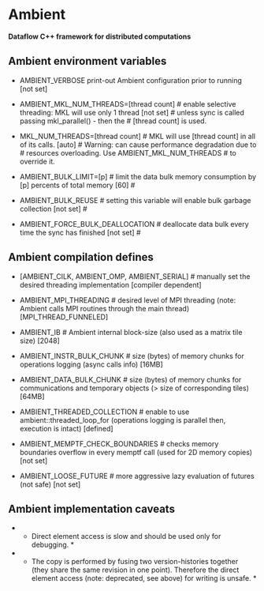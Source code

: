 Ambient
=======
**Dataflow C++ framework for distributed computations**

## Ambient environment variables

- AMBIENT_VERBOSE
  print-out Ambient configuration prior to running  
  [not set]
                                            
- AMBIENT_MKL_NUM_THREADS=[thread count]      # enable selective threading: MKL will use only 1 thread 
[not set]                                   # unless sync is called passing mkl_parallel() - then the
                                            # [thread count] is used.
                                            
- MKL_NUM_THREADS=[thread count]              # MKL will use [thread count] in all of its calls.
[auto]                                      # Warning: can cause performance degradation due to
                                            # resources overloading. Use AMBIENT_MKL_NUM_THREADS 
                                            # to override it.
                                            
- AMBIENT_BULK_LIMIT=[p]                      # limit the data bulk memory consumption by [p] percents of total memory
[60]                                        #
                                            
- AMBIENT_BULK_REUSE                          # setting this variable will enable bulk garbage collection
[not set]                                   #
                                            
- AMBIENT_FORCE_BULK_DEALLOCATION             # deallocate data bulk every time the sync has finished
[not set]                                   #


## Ambient compilation defines

- [AMBIENT_CILK, AMBIENT_OMP, AMBIENT_SERIAL] # manually set the desired threading implementation
[compiler dependent]

- AMBIENT_MPI_THREADING                       # desired level of MPI threading (note: Ambient calls MPI routines through the main thread)
[MPI_THREAD_FUNNELED]                       
                                            
- AMBIENT_IB                                  # Ambient internal block-size (also used as a matrix tile size)
[2048]                                      
                                            
- AMBIENT_INSTR_BULK_CHUNK                    # size (bytes) of memory chunks for operations logging (async calls info)
[16MB]                                      
                                            
- AMBIENT_DATA_BULK_CHUNK                     # size (bytes) of memory chunks for communications and temporary objects (> size of corresponding tiles)
[64MB]                                      
                                            
- AMBIENT_THREADED_COLLECTION                 # enable to use ambient::threaded_loop_for (operations logging is parallel then, execution is intact)
[defined]                                   
                                            
- AMBIENT_MEMPTF_CHECK_BOUNDARIES             # checks memory boundaries overflow in every memptf call (used for 2D memory copies)
[not set]                                   
                                            
- AMBIENT_LOOSE_FUTURE                        # more aggressive lazy evaluation of futures (not safe)
[not set]


## Ambient implementation caveats

- * Direct element access is slow and should be used only for debugging. *

- * The copy is performed by fusing two version-histories together (they share the same revision in one point).
  Therefore the direct element access (note: deprecated, see above) for writing is unsafe. *
